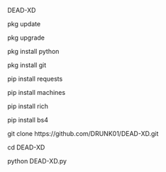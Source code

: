 DEAD-XD
 <html>
<p>pkg update<br></p>
<p>pkg upgrade<br></p>
<P>pkg install python<br></p>
<P>pkg install git<br></p>
<p>pip install requests<br></p>
<p>pip install machines<br></p>
<P>pip install rich<br<br></p>
<p>pip install bs4<br<br></p>
<P>git clone https://github.com/DRUNK01/DEAD-XD.git<br></p>
<P>cd DEAD-XD<br></p>
<P>python DEAD-XD.py</p>
